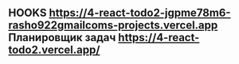 HOOKS https://4-react-todo2-jgpme78m6-rasho922gmailcoms-projects.vercel.app
Планировщик задач https://4-react-todo2.vercel.app/
-----------------



